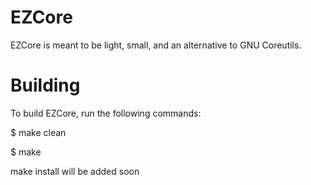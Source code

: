 # EZCore
EZCore is meant to be light, small, and an alternative to GNU Coreutils.


# Building


To build EZCore, run the following commands:

$ make clean

$ make

make install will be added soon
